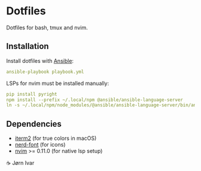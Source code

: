 # Dotfiles
Dotfiles for bash, tmux and nvim.

## Installation
Install dotfiles with [Ansible](https://github.com/ansible/ansible):
```YAML
ansible-playbook playbook.yml
```
LSPs for nvim must be installed manually:
```YAML
pip install pyright
npm install --prefix ~/.local/npm @ansible/ansible-language-server
ln -s ~/.local/npm/node_modules/@ansible/ansible-language-server/bin/ansible-language-server ~/.local/bin
```

## Dependencies
- [iterm2](https://github.com/gnachman/iTerm2) (for true colors in macOS)
- [nerd-font](https://github.com/ryanoasis/nerd-fonts) (for icons)
- [nvim](https://github.com/neovim/neovim) >= 0.11.0 (for native lsp setup)

☕️ Jørn Ivar
